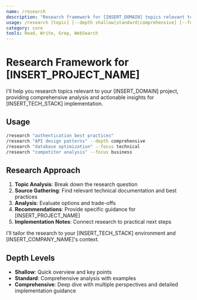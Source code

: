 ```yaml
---
name: /research
description: "Research framework for [INSERT_DOMAIN] topics relevant to [INSERT_PROJECT_NAME]"
usage: /research [topic] [--depth shallow|standard|comprehensive] [--focus technical|business|competitive]
category: core
tools: Read, Write, Grep, WebSearch
---
```


# Research Framework for [INSERT_PROJECT_NAME]

I'll help you research topics relevant to your [INSERT_DOMAIN] project, providing comprehensive analysis and actionable insights for [INSERT_TECH_STACK] implementation.

## Usage

```bash
/research "authentication best practices"
/research "API design patterns" --depth comprehensive
/research "database optimization" --focus technical
/research "competitor analysis" --focus business
```

## Research Approach

1. **Topic Analysis**: Break down the research question
2. **Source Gathering**: Find relevant technical documentation and best practices
3. **Analysis**: Evaluate options and trade-offs
4. **Recommendations**: Provide specific guidance for [INSERT_PROJECT_NAME]
5. **Implementation Notes**: Connect research to practical next steps

I'll tailor the research to your [INSERT_TECH_STACK] environment and [INSERT_COMPANY_NAME]'s context.

## Depth Levels

- **Shallow**: Quick overview and key points
- **Standard**: Comprehensive analysis with examples
- **Comprehensive**: Deep dive with multiple perspectives and detailed implementation guidance